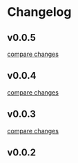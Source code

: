 # Changelog


## v0.0.5

[compare changes](https://github.com/sot1986/nuxt-laravel-precognition/compare/v0.0.4...v0.0.5)

## v0.0.4

[compare changes](https://github.com/sot1986/nuxt-laravel-precognition/compare/v0.0.3...v0.0.4)

## v0.0.3

[compare changes](https://github.com/sot1986/nuxt-laravel-precognition/compare/v0.0.2...v0.0.3)

## v0.0.2

